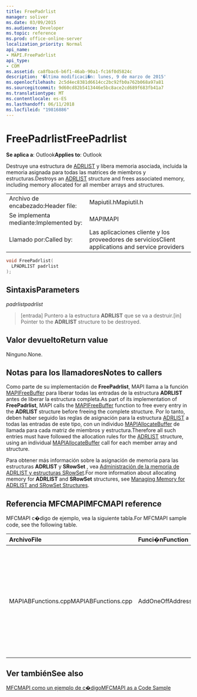 ```yaml
---
title: FreePadrlist
manager: soliver
ms.date: 03/09/2015
ms.audience: Developer
ms.topic: reference
ms.prod: office-online-server
localization_priority: Normal
api_name:
- MAPI.FreePadrlist
api_type:
- COM
ms.assetid: ca8fbac6-b6f1-46ab-90a1-fc16f0d5824c
description: '�ltima modificaci�n: lunes, 9 de marzo de 2015'
ms.openlocfilehash: 2c5d4ec8381d6614cc2bc92fb0a762b068a97a81
ms.sourcegitcommit: 9d60cd82b5413446e5bc8ace2cd689f683fb41a7
ms.translationtype: MT
ms.contentlocale: es-ES
ms.lasthandoff: 06/11/2018
ms.locfileid: "19816886"
---
```

# <a name="freepadrlist"></a><span data-ttu-id="3cb1b-103">FreePadrlist</span><span class="sxs-lookup"><span data-stu-id="3cb1b-103">FreePadrlist</span></span>

  
  
<span data-ttu-id="3cb1b-104">**Se aplica a**: Outlook</span><span class="sxs-lookup"><span data-stu-id="3cb1b-104">**Applies to**: Outlook</span></span> 
  
<span data-ttu-id="3cb1b-105">Destruye una estructura de [ADRLIST](adrlist.md) y libera memoria asociada, incluida la memoria asignada para todas las matrices de miembros y estructuras.</span><span class="sxs-lookup"><span data-stu-id="3cb1b-105">Destroys an [ADRLIST](adrlist.md) structure and frees associated memory, including memory allocated for all member arrays and structures.</span></span> 
  
|||
|:-----|:-----|
|<span data-ttu-id="3cb1b-106">Archivo de encabezado:</span><span class="sxs-lookup"><span data-stu-id="3cb1b-106">Header file:</span></span>  <br/> |<span data-ttu-id="3cb1b-107">Mapiutil.h</span><span class="sxs-lookup"><span data-stu-id="3cb1b-107">Mapiutil.h</span></span>  <br/> |
|<span data-ttu-id="3cb1b-108">Se implementa mediante:</span><span class="sxs-lookup"><span data-stu-id="3cb1b-108">Implemented by:</span></span>  <br/> |<span data-ttu-id="3cb1b-109">MAPI</span><span class="sxs-lookup"><span data-stu-id="3cb1b-109">MAPI</span></span>  <br/> |
|<span data-ttu-id="3cb1b-110">Llamado por:</span><span class="sxs-lookup"><span data-stu-id="3cb1b-110">Called by:</span></span>  <br/> |<span data-ttu-id="3cb1b-111">Las aplicaciones cliente y los proveedores de servicios</span><span class="sxs-lookup"><span data-stu-id="3cb1b-111">Client applications and service providers</span></span>  <br/> |
   
```cpp
void FreePadrlist(
  LPADRLIST padrlist
);
```

## <a name="parameters"></a><span data-ttu-id="3cb1b-112">Sintaxis</span><span class="sxs-lookup"><span data-stu-id="3cb1b-112">Parameters</span></span>

 <span data-ttu-id="3cb1b-113">_padrlist_</span><span class="sxs-lookup"><span data-stu-id="3cb1b-113">_padrlist_</span></span>
  
> <span data-ttu-id="3cb1b-114">[entrada] Puntero a la estructura **ADRLIST** que se va a destruir.</span><span class="sxs-lookup"><span data-stu-id="3cb1b-114">[in] Pointer to the **ADRLIST** structure to be destroyed.</span></span> 
    
## <a name="return-value"></a><span data-ttu-id="3cb1b-115">Valor devuelto</span><span class="sxs-lookup"><span data-stu-id="3cb1b-115">Return value</span></span>

<span data-ttu-id="3cb1b-116">Ninguno.</span><span class="sxs-lookup"><span data-stu-id="3cb1b-116">None.</span></span>
  
## <a name="notes-to-callers"></a><span data-ttu-id="3cb1b-117">Notas para los llamadores</span><span class="sxs-lookup"><span data-stu-id="3cb1b-117">Notes to callers</span></span>

<span data-ttu-id="3cb1b-118">Como parte de su implementación de **FreePadrlist**, MAPI llama a la función [MAPIFreeBuffer](mapifreebuffer.md) para liberar todas las entradas de la estructura **ADRLIST** antes de liberar la estructura completa.</span><span class="sxs-lookup"><span data-stu-id="3cb1b-118">As part of its implementation of **FreePadrlist**, MAPI calls the [MAPIFreeBuffer](mapifreebuffer.md) function to free every entry in the **ADRLIST** structure before freeing the complete structure.</span></span> <span data-ttu-id="3cb1b-119">Por lo tanto, deben haber seguido las reglas de asignación para la estructura [ADRLIST](adrlist.md) a todas las entradas de este tipo, con un individuo [MAPIAllocateBuffer](mapiallocatebuffer.md) de llamada para cada matriz de miembros y estructura.</span><span class="sxs-lookup"><span data-stu-id="3cb1b-119">Therefore all such entries must have followed the allocation rules for the [ADRLIST](adrlist.md) structure, using an individual [MAPIAllocateBuffer](mapiallocatebuffer.md) call for each member array and structure.</span></span> 
  
<span data-ttu-id="3cb1b-120">Para obtener más información sobre la asignación de memoria para las estructuras **ADRLIST** y **SRowSet** , vea [Administración de la memoria de ADRLIST y estructuras SRowSet](managing-memory-for-adrlist-and-srowset-structures.md).</span><span class="sxs-lookup"><span data-stu-id="3cb1b-120">For more information about allocating memory for **ADRLIST** and **SRowSet** structures, see [Managing Memory for ADRLIST and SRowSet Structures](managing-memory-for-adrlist-and-srowset-structures.md).</span></span> 
  
## <a name="mfcmapi-reference"></a><span data-ttu-id="3cb1b-121">Referencia MFCMAPI</span><span class="sxs-lookup"><span data-stu-id="3cb1b-121">MFCMAPI reference</span></span>

<span data-ttu-id="3cb1b-122">MFCMAPI c�digo de ejemplo, vea la siguiente tabla.</span><span class="sxs-lookup"><span data-stu-id="3cb1b-122">For MFCMAPI sample code, see the following table.</span></span>
  
|<span data-ttu-id="3cb1b-123">**Archivo**</span><span class="sxs-lookup"><span data-stu-id="3cb1b-123">**File**</span></span>|<span data-ttu-id="3cb1b-124">**Funci�n**</span><span class="sxs-lookup"><span data-stu-id="3cb1b-124">**Function**</span></span>|<span data-ttu-id="3cb1b-125">**Comentario**</span><span class="sxs-lookup"><span data-stu-id="3cb1b-125">**Comment**</span></span>|
|:-----|:-----|:-----|
|<span data-ttu-id="3cb1b-126">MAPIABFunctions.cpp</span><span class="sxs-lookup"><span data-stu-id="3cb1b-126">MAPIABFunctions.cpp</span></span>  <br/> |<span data-ttu-id="3cb1b-127">AddOneOffAddress</span><span class="sxs-lookup"><span data-stu-id="3cb1b-127">AddOneOffAddress</span></span>  <br/> |<span data-ttu-id="3cb1b-128">MFCMAPI usa el método **FreePadrlist** para liberar una estructura de ADRLIST que se creó para agregar una dirección de uso único a un mensaje.</span><span class="sxs-lookup"><span data-stu-id="3cb1b-128">MFCMAPI uses the **FreePadrlist** method to free an ADRLIST structure that was built to add a one-off address to a message.</span></span>  <br/> |
   
## <a name="see-also"></a><span data-ttu-id="3cb1b-129">Ver también</span><span class="sxs-lookup"><span data-stu-id="3cb1b-129">See also</span></span>



[<span data-ttu-id="3cb1b-130">MFCMAPI como un ejemplo de c�digo</span><span class="sxs-lookup"><span data-stu-id="3cb1b-130">MFCMAPI as a Code Sample</span></span>](mfcmapi-as-a-code-sample.md)


